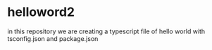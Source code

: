 # helloword2
in this repository we are creating a typescript file of hello world with tsconfig.json and package.json
